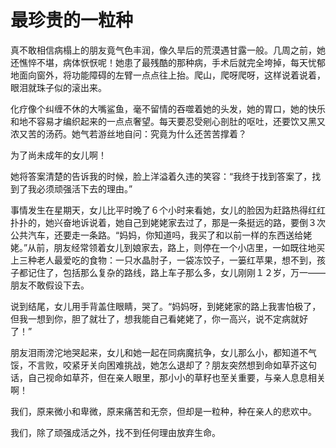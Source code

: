 # 最珍贵的一粒种

真不敢相信病榻上的朋友竟气色丰润，像久旱后的荒漠遇甘露一般。几周之前，她还憔悴不堪，病体恹恹呢！她患了最残酷的那种病，手术后就完全垮掉，每天忧郁地面向窗外，将功能障碍的左臂一点点往上抬。爬山，爬呀爬呀，这样说着说着，眼泪就珠子似的滚出来。 

化疗像个纠缠不休的大嘴鲨鱼，毫不留情的吞噬着她的头发，她的胃口，她的快乐和地不容易才编织起来的一点点奢望。每天要忍受剜心剖肚的呕吐，还要饮又黑又浓又苦的汤药。她气若游丝地自问：究竟为什么还苦苦撑着？ 

为了尚未成年的女儿啊！ 

她将答案清楚的告诉我的时候，脸上洋溢着久违的笑容：“我终于找到答案了，找到了我必须顽强活下去的理由。” 

事情发生在星期天，女儿比平时晚了６个小时来看她，女儿的脸因为赶路热得红红扑扑的，她兴奋地诉说着，她自己到姥姥家去过了，那是一条挺远的路，要倒３次公共汽车，还要走一条路。“妈妈，你知道吗，我买了和以前一样的东西送给姥姥。”从前，朋友经常领着女儿到娘家去，路上，则停在一个小店里，一如既往地买上三种老人最爱吃的食物：一只水晶肘子，一袋冻饺子，一篓红苹果，想不到，孩子都记住了，包括那么复杂的路线，路上车子那么多，女儿刚刚１２岁，万一——朋友不敢假设下去。 

说到结尾，女儿用手背盖住眼睛，哭了。“妈妈呀，到姥姥家的路上我害怕极了，但我一想到你，胆了就壮了，想我能自己看姥姥了，你一高兴，说不定病就好了！” 

朋友泪雨滂沱地哭起来，女儿和她一起在同病魔抗争，女儿那么小，都知道不气馁，不言败，咬紧牙关向困难挑战，她怎么退却了？朋友突然想到命如草芥这句话，自己视命如草芥，但在亲人眼里，那小小的草籽也至关重要，与亲人息息相关啊！ 

我们，原来微小和卑微，原来痛苦和无奈，但却是一粒种，种在亲人的悲欢中。 

我们，除了顽强成活之外，找不到任何理由放弃生命。
 